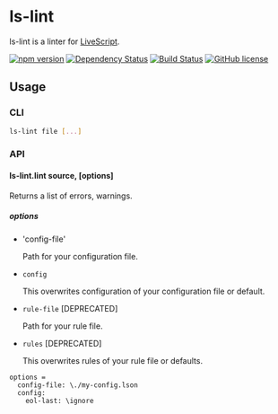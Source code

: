 # ls-lint
ls-lint is a linter for [LiveScript](http://livescript.net/).

[![npm version][npm-img]][npm-url]
[![Dependency Status][dependency-img]][dependency-url]
[![Build Status][build-img]][build-url]
[![GitHub license][license-img]][license-url]

## Usage

### CLI

```bash
ls-lint file [...]
```

### API

#### ls-lint.lint source, [options]

Returns a list of errors, warnings.

##### options

* 'config-file'

  Path for your configuration file.

* `config`

  This overwrites configuration of your configuration file or default.

* `rule-file` [DEPRECATED]

  Path for your rule file.

* `rules` [DEPRECATED]

  This overwrites rules of your rule file or defaults.

```livescript
options =
  config-file: \./my-config.lson
  config:
    eol-last: \ignore
```

[npm-img]: https://badge.fury.io/js/ls-lint.svg
[npm-url]: https://badge.fury.io/js/ls-lint
[dependency-img]: https://gemnasium.com/badges/github.com/eheitherd/ls-lint.svg
[dependency-url]: https://gemnasium.com/github.com/eheitherd/ls-lint
[build-img]: https://travis-ci.org/eheitherd/ls-lint.svg?branch=master
[build-url]: https://travis-ci.org/eheitherd/ls-lint
[license-img]: https://img.shields.io/badge/license-MIT-blue.svg
[license-url]: https://raw.githubusercontent.com/eheitherd/ls-lint/master/LICENSE
